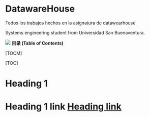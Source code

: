 # DatawareHouse
Todos los trabajos hechos en la asignatura de datawearhouse 

Systems engineering student from Universidad San Buenaventura.

![](https://camo.githubusercontent.com/a602a804bc874ecc4b570dcaa3bcb60d6766c046/68747470733a2f2f7777772e757362626f672e6564752e636f2f6d61746c61622f696d616765732f6c6f676f5f616372656469746163696f6e2e706e67)
**目录 (Table of Contents)**

[TOCM]

[TOC]

# Heading 1
# Heading 1 link [Heading link](https://github.com/pandao/editor.md "Heading link")
